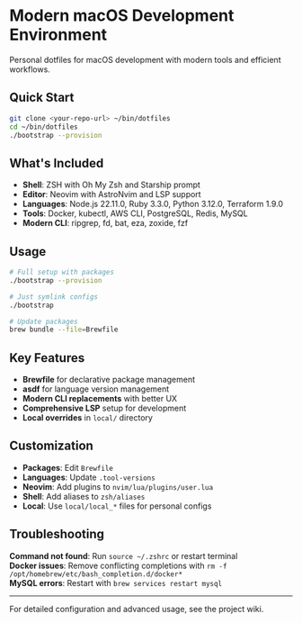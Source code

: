 # Modern macOS Development Environment

Personal dotfiles for macOS development with modern tools and efficient workflows.

## Quick Start

```bash
git clone <your-repo-url> ~/bin/dotfiles
cd ~/bin/dotfiles
./bootstrap --provision
```

## What's Included

- **Shell**: ZSH with Oh My Zsh and Starship prompt
- **Editor**: Neovim with AstroNvim and LSP support
- **Languages**: Node.js 22.11.0, Ruby 3.3.0, Python 3.12.0, Terraform 1.9.0
- **Tools**: Docker, kubectl, AWS CLI, PostgreSQL, Redis, MySQL
- **Modern CLI**: ripgrep, fd, bat, eza, zoxide, fzf

## Usage

```bash
# Full setup with packages
./bootstrap --provision

# Just symlink configs
./bootstrap

# Update packages
brew bundle --file=Brewfile
```

## Key Features

- **Brewfile** for declarative package management
- **asdf** for language version management
- **Modern CLI replacements** with better UX
- **Comprehensive LSP** setup for development
- **Local overrides** in `local/` directory

## Customization

- **Packages**: Edit `Brewfile`
- **Languages**: Update `.tool-versions`
- **Neovim**: Add plugins to `nvim/lua/plugins/user.lua`
- **Shell**: Add aliases to `zsh/aliases`
- **Local**: Use `local/local_*` files for personal configs

## Troubleshooting

**Command not found**: Run `source ~/.zshrc` or restart terminal  
**Docker issues**: Remove conflicting completions with `rm -f /opt/homebrew/etc/bash_completion.d/docker*`  
**MySQL errors**: Restart with `brew services restart mysql`

---

For detailed configuration and advanced usage, see the project wiki.